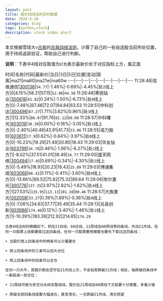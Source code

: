 ```yaml
---
layout: post
title: 股价四线法则实时数据
date: 2020-5-10
categories: blog
tags: [python,stock]
description: stock index alert
---
```



本文根据雪球大v[古泉](https://xueqiu.com/u/7148646888)的[古泉四线法则](https://xueqiu.com/7148646888/130498192)，计算了自己的一些自选股当前所处位置，用于持续追踪验证，帮助自己进行判断。

**说明**：下表中4线对应取值为`红色`表示最新价处于对应指标上方，属正面

时间|名称|代码|最新价|当日|3日|5日|位置|变动|距离|ma21|ma60|ma21w|ma60w
---|---|---|---|---|---|---|---|---
11:28:48|信维通信|[300136](https://xueqiu.com/S/SZ300136)|`54.77`|-1.46%|-0.69%|-4.45%|处`2`线上方|0|4.15%|58.21|57.15|`52.86`|`44.50`
11:28:48|寒锐钴业|[300618](https://xueqiu.com/S/SZ300618)|`61.82`|0.24%|-1.50%|-6.73%|处`0`线上方|0|-7.48%|67.46|72.07|64.84|63.53
11:28:51|中科创达|[300496](https://xueqiu.com/S/SZ300496)|`87.27`|1.71%|3.62%|0.96%|处`3`线上方|1|12.33%|`86.07`|91.76|`81.12`|`60.09`
11:28:57|中科曙光|[603019](https://xueqiu.com/S/SH603019)|`38.39`|0.00%|-0.16%|-3.05%|处`1`线上方|0|-2.40%|40.46|43.91|41.73|`33.06`
11:28:55|诺力股份|[603611](https://xueqiu.com/S/SH603611)|`17.9`|0.62%|-0.84%|-3.97%|处`0`线上方|0|-10.23%|19.29|21.49|20.85|18.43
11:29:03|华友钴业|[603799](https://xueqiu.com/S/SH603799)|`34.78`|0.46%|-1.06%|-6.27%|处`1`线上方|1|-8.02%|37.51|41.01|38.49|`34.77`
11:29:00|盛天网络|[300494](https://xueqiu.com/S/SZ300494)|`17.45`|0.69%|-0.34%|-4.30%|处`1`线上方|0|-5.49%|18.93|20.23|19.43|`15.89`
11:29:03|博通集成|[603068](https://xueqiu.com/S/SH603068)|`66.41`|0.11%|-0.41%|-3.60%|处`0`线上方|0|-13.66%|69.52|75.82|75.32|89.64
11:29:06|帝尔激光|[300776](https://xueqiu.com/S/SZ300776)|`137.35`|3.97%|2.82%|-1.62%|处`4`线上方|1|27.53%|`135.95`|`113.13`|`101.10`|`90.46`
11:28:57|大族激光|[002008](https://xueqiu.com/S/SZ002008)|`33.27`|0.39%|1.89%|-0.36%|处`0`线上方|0|-7.06%|34.63|37.77|35.49|35.44
11:29:13|兆易创新|[603986](https://xueqiu.com/S/SH603986)|`174.46`|0.12%|-3.40%|-1.46%|处`1`线上方|1|-10.39%|183.39|212.92|214.65|`174.29`

```
古泉4线法则的精髓如下。抓住21日线、60日线、21周线及60周线等四条线，外加21月线，任何一只股票上涨都要穿过这四条线，任何一只股票要想爆雷也要先下穿过这四条线：

+ 当股价爬上四条线中的两条可以少量建仓

+ 爬上四条线中的三条可以加大仓位

+ 爬上四条线中的四条可以全仓

任何一只大牛，其股价都会坚守在21月线上方，不会轻易跌破21月线；相反，每跌破四条线中一条就减一些仓位：

+ 21周线可做为多空分水岭及警戒线，股价在21周线及60周线下方就要十分慎重，多看少做

+ 跌破全部四条线就要大幅减仓，甚至清仓，一旦跌破21月线，清仓观望
```